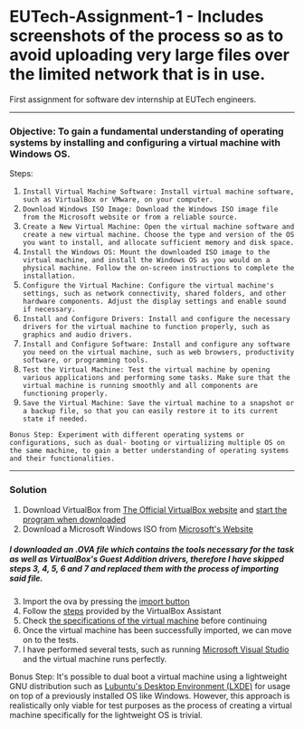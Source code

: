 # EUTech-Assignment-1 - Includes screenshots of the process so as to avoid uploading very large files over the limited network that is in use.
First assignment for software dev internship at EUTech engineers.
_________________________________________________________________________________________________________________________________________________________________________
### Objective: To gain a fundamental understanding of operating systems by installing and configuring a virtual machine with Windows OS.
Steps:
1. `Install Virtual Machine Software: Install virtual machine software, such as VirtualBox or VMware, on your computer.`
2. `Download Windows ISO Image: Download the Windows ISO image file from the Microsoft website or from a reliable source.`
3. `Create a New Virtual Machine: Open the virtual machine software and create a new virtual machine. Choose the type and version of the OS you want to install, and allocate sufficient memory and disk space.`
4. `Install the Windows OS: Mount the downloaded ISO image to the virtual machine, and install the Windows OS as you would on a physical machine. Follow the on-screen
instructions to complete the installation.`
5. `Configure the Virtual Machine: Configure the virtual machine's settings, such as network connectivity, shared folders, and other hardware components. Adjust the display settings and enable sound if necessary.`
6. `Install and Configure Drivers: Install and configure the necessary drivers for the virtual machine to function properly, such as graphics and audio drivers.`
7. `Install and Configure Software: Install and configure any software you need on the virtual machine, such as web browsers, productivity software, or programming tools.`
8. `Test the Virtual Machine: Test the virtual machine by opening various applications and performing some tasks. Make sure that the virtual machine is running smoothly and all components are functioning properly.`
9. `Save the Virtual Machine: Save the virtual machine to a snapshot or a backup file, so that you can easily restore it to its current state if needed.`

`Bonus Step: Experiment with different operating systems or configurations, such as dual- booting or virtualizing multiple OS on the same machine, to gain a better understanding of operating systems and their functionalities.`
_________________________________________________________________________________________________________________________________________________________________________
### Solution

1. Download VirtualBox from [The Official VirtualBox website](https://www.virtualbox.org/wiki/Downloads) and [start the program when downloaded](https://user-images.githubusercontent.com/98554249/232751851-efe02c11-50f4-4c75-bf10-3e257530e29f.png)
2. Download a Microsoft Windows ISO from [Microsoft's Website](https://www.microsoft.com/pl-pl/software-download/windows10)

##### _I downloaded an .OVA file which contains the tools necessary for the task as well as VirtualBox's Guest Addition drivers, therefore I have skipped steps 3, 4, 5, 6 and 7 and replaced them with the process of importing said file._

3. Import the ova by pressing the [import button](https://user-images.githubusercontent.com/98554249/232754384-d2256055-4fbd-4bc7-afde-ef8b2724c0bd.png)
4. Follow the [steps](https://user-images.githubusercontent.com/98554249/232755274-39c879e1-5281-4d50-8735-962446915130.png) provided by the VirtualBox Assistant
5. Check [the specifications of the virtual machine](https://user-images.githubusercontent.com/98554249/232755549-e399eaf6-2fe1-458a-a27d-d8c7d0d68ce6.png) before continuing
6. Once the virtual machine has been successfully imported, we can move on to the tests.
7. I have performed several tests, such as running [Microsoft Visual Studio](https://user-images.githubusercontent.com/98554249/232759237-287a707d-5899-412d-a4f1-22bed8493b32.png) and the virtual machine runs perfectly.


Bonus Step: It's possible to dual boot a virtual machine using a lightweight GNU distribution such as [Lubuntu's Desktop Environment (LXDE)](https://lubuntu.me/downloads/) for usage on top of a previously installed OS like Windows. However, this approach is realistically only viable for test purposes as the process of creating a virtual machine specifically for the lightweight OS is trivial.

